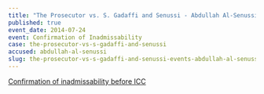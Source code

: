 ```yaml
---
title: "The Prosecutor vs. S. Gadaffi and Senussi - Abdullah Al-Senussi - Confirmation of Inadmissability"
published: true
event_date: 2014-07-24
event: Confirmation of Inadmissability
case: the-prosecutor-vs-s-gadaffi-and-senussi
accused: abdullah-al-senussi
slug: the-prosecutor-vs-s-gadaffi-and-senussi-events-abdullah-al-senussi-confirmation-of inadmissability
---
```


[Confirmation of inadmissability before ICC](https://www.icc-cpi.int/en_menus/icc/press%20and%20media/press%20releases/Pages/pr1034.aspx)

